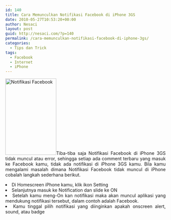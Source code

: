 ```yaml
---
id: 140
title: Cara Memunculkan Notifikasi Facebook di iPhone 3GS
date: 2010-05-27T10:53:20+00:00
author: Nesaci
layout: post
guid: http://nesaci.com/?p=140
permalink: /cara-memunculkan-notifikasi-facebook-di-iphone-3gs/
categories:
  - Tips dan Trick
tags:
  - Facebook
  - Internet
  - iPhone
---
```

<p style="text-align: justify;">
  <a href="http://nesaci.com/wp-content/uploads/2010/05/notifikasi-facebook.jpg"><img loading="lazy" class="alignright size-full wp-image-141" title="notifikasi-facebook" src="http://nesaci.com/wp-content/uploads/2010/05/notifikasi-facebook.jpg" alt="Notifikasi Facebook" width="160" height="240" /></a>Tiba-tiba saja Notifikasi Facebook di iPhone 3GS tidak muncul atau error, sehingga setiap ada comment terbaru yang masuk ke Facebook kamu, tidak ada notifikasi di iPhone 3GS kamu. Bila kamu mengalami masalah dimana Notifikasi Facebook tidak muncul di iPhone cobalah langkah sederhana berikut.
</p>

<li style="text-align: justify;">
  Di Homescreen iPhone kamu, klik ikon Setting
</li>
<li style="text-align: justify;">
  Selanjutnya masuk ke Notification dan slide ke ON
</li>
<li style="text-align: justify;">
  Setelah kamu meng-On kan notifikasi maka akan muncul aplikasi yang mendukung notifikasi tersebut, dalam contoh adalah Facebook.
</li>
<li style="text-align: justify;">
  Kamu tinggal pilih notifikasi yang diinginkan apakah onscreen alert, sound, atau badge
</li>